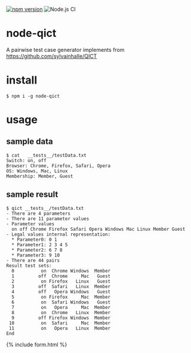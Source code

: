 [![npm version](https://badge.fury.io/js/qict.svg)](https://badge.fury.io/js/qict) ![Node.js CI](https://github.com/freddiefujiwara/node-qict/workflows/Node.js%20CI/badge.svg)
# node-qict
A pairwise test case generator implements from https://github.com/sylvainhalle/QICT

# install
``` shell
$ npm i -g node-qict
```

# usage
## sample data
```shell
$ cat   __tests__/testData.txt
Switch: on, off        
Browser: Chrome, Firefox, Safari, Opera
OS: Windows, Mac, Linux
Membership: Member, Guest
```
## sample result
```shell
$ qict __tests__/testData.txt
- There are 4 parameters                                             
- There are 11 parameter values
- Parameter values
  on off Chrome Firefox Safari Opera Windows Mac Linux Member Guest
- Legal values internal representation:       
  * Parameter0: 0 1                                   
  * Parameter1: 2 3 4 5
  * Parameter2: 6 7 8                                                    
  * Parameter3: 9 10                                                    
- There are 44 pairs                                                      
Result test sets:                                                        
  0          on  Chrome Windows  Member                                    
  1         off  Chrome     Mac   Guest                                   
  2          on Firefox   Linux   Guest                                    
  3         off  Safari   Linux  Member                                    
  4         off   Opera Windows   Guest                                   
  5          on Firefox     Mac  Member                                   
  6          on  Safari Windows   Guest                                    
  7          on   Opera     Mac  Member                                    
  8          on  Chrome   Linux  Member                                    
  9         off Firefox Windows  Member                                    
 10          on  Safari     Mac  Member                                    
 11          on   Opera   Linux  Member                                   
End                                          
```

{% include form.html %}
